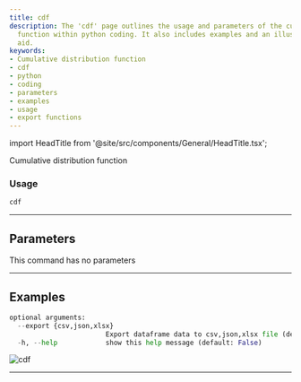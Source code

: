 ```yaml
---
title: cdf
description: The 'cdf' page outlines the usage and parameters of the cumulative distribution
  function within python coding. It also includes examples and an illustrative visual
  aid.
keywords:
- Cumulative distribution function
- cdf
- python
- coding
- parameters
- examples
- usage
- export functions
---
```


import HeadTitle from '@site/src/components/General/HeadTitle.tsx';

<HeadTitle title="stocks/qa/cdf - Reference | OpenBB Terminal Docs" />

Cumulative distribution function

### Usage

```python
cdf
```

---

## Parameters

This command has no parameters



---

## Examples

```python
optional arguments:
  --export {csv,json,xlsx}
                        Export dataframe data to csv,json,xlsx file (default: )
  -h, --help            show this help message (default: False)
```
![cdf](https://user-images.githubusercontent.com/46355364/154306055-cb3bb1ef-0e61-40c9-bf51-d095bed8dc1b.png)

---
